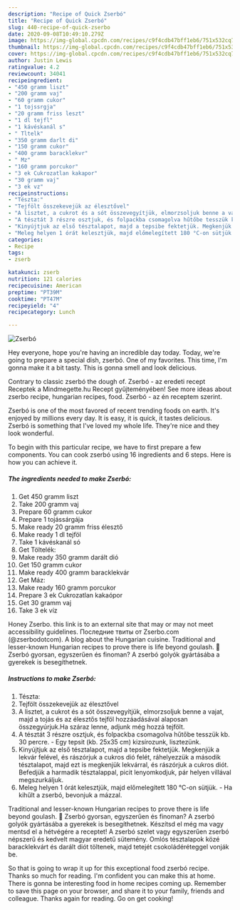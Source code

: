 ```yaml
---
description: "Recipe of Quick Zserbó"
title: "Recipe of Quick Zserbó"
slug: 440-recipe-of-quick-zserbo
date: 2020-09-08T10:49:10.279Z
image: https://img-global.cpcdn.com/recipes/c9f4cdb47bff1eb6/751x532cq70/zserbo-recept-foto.jpg
thumbnail: https://img-global.cpcdn.com/recipes/c9f4cdb47bff1eb6/751x532cq70/zserbo-recept-foto.jpg
cover: https://img-global.cpcdn.com/recipes/c9f4cdb47bff1eb6/751x532cq70/zserbo-recept-foto.jpg
author: Justin Lewis
ratingvalue: 4.2
reviewcount: 34041
recipeingredient:
- "450 gramm liszt"
- "200 gramm vaj"
- "60 gramm cukor"
- "1 tojssrgja"
- "20 gramm friss leszt"
- "1 dl tejfl"
- "1 kávéskanál s"
- " Tltelk"
- "350 gramm darlt di"
- "150 gramm cukor"
- "400 gramm baracklekvr"
- " Mz"
- "160 gramm porcukor"
- "3 ek Cukrozatlan kakapor"
- "30 gramm vaj"
- "3 ek vz"
recipeinstructions:
- "Tészta:"
- "Tejfölt összekevejük az élesztővel"
- "A lisztet, a cukrot és a sót összevegyítjük, elmorzsoljuk benne a vajat, majd a tojás és az élesztős tejföl hozzáadásával alaposan összegyúrjuk.Ha száraz lenne, adjunk még hozzá tejfölt."
- "A tésztát 3 részre osztjuk, és folpackba csomagolva hűtőbe tesszük kb. 30 percre. Egy tepsit (kb. 25x35 cm) kizsírozunk, lisztezünk."
- "Kinyújtjuk az első tésztalapot, majd a tepsibe fektetjük. Megkenjük a lekvár felével, és rászórjuk a cukros dió felét, ráhelyezzük a második tésztalapot, majd ezt is megkenjük lekvárral, és rászórjuk a cukros diót. Befedjük a harmadik tésztalappal, picit lenyomkodjuk, pár helyen villával megszurkáljuk."
- "Meleg helyen 1 órát kelesztjük, majd előmelegített 180 °C-on sütjük. Ha kihűlt a zserbó, bevonjuk a mázzal."
categories:
- Recipe
tags:
- zserb

katakunci: zserb 
nutrition: 121 calories
recipecuisine: American
preptime: "PT39M"
cooktime: "PT47M"
recipeyield: "4"
recipecategory: Lunch

---
```



![Zserbó](https://img-global.cpcdn.com/recipes/c9f4cdb47bff1eb6/751x532cq70/zserbo-recept-foto.jpg)

Hey everyone, hope you're having an incredible day today. Today, we're going to prepare a special dish, zserbó. One of my favorites. This time, I'm gonna make it a bit tasty. This is gonna smell and look delicious.

Contrary to classic zserbó the dough of. Zserbó - az eredeti recept Receptek a Mindmegette.hu Recept gyűjteményében! See more ideas about zserbo recipe, hungarian recipes, food. Zserbó - az én receptem szerint.

Zserbó is one of the most favored of recent trending foods on earth. It's enjoyed by millions every day. It is easy, it is quick, it tastes delicious. Zserbó is something that I've loved my whole life. They're nice and they look wonderful.


To begin with this particular recipe, we have to first prepare a few components. You can cook zserbó using 16 ingredients and 6 steps. Here is how you can achieve it.

<!--inarticleads1-->

##### The ingredients needed to make Zserbó:

1. Get 450 gramm liszt
1. Take 200 gramm vaj
1. Prepare 60 gramm cukor
1. Prepare 1 tojássárgája
1. Make ready 20 gramm friss élesztő
1. Make ready 1 dl tejföl
1. Take 1 kávéskanál só
1. Get  Töltelék:
1. Make ready 350 gramm darált dió
1. Get 150 gramm cukor
1. Make ready 400 gramm baracklekvár
1. Get  Máz:
1. Make ready 160 gramm porcukor
1. Prepare 3 ek Cukrozatlan kakaópor
1. Get 30 gramm vaj
1. Take 3 ek víz


Honey Zserbo. this link is to an external site that may or may not meet accessibility guidelines. Последние твиты от Zserbo.com (@zserbodotcom). A blog about the Hungarian cuisine. Traditional and lesser-known Hungarian recipes to prove there is life beyond goulash. 🤤 Zserbó gyorsan, egyszerűen és finoman? A zserbó golyók gyártásába a gyerekek is besegíthetnek. 

<!--inarticleads2-->

##### Instructions to make Zserbó:

1. Tészta:
1. Tejfölt összekevejük az élesztővel
1. A lisztet, a cukrot és a sót összevegyítjük, elmorzsoljuk benne a vajat, majd a tojás és az élesztős tejföl hozzáadásával alaposan összegyúrjuk.Ha száraz lenne, adjunk még hozzá tejfölt.
1. A tésztát 3 részre osztjuk, és folpackba csomagolva hűtőbe tesszük kb. 30 percre. - Egy tepsit (kb. 25x35 cm) kizsírozunk, lisztezünk.
1. Kinyújtjuk az első tésztalapot, majd a tepsibe fektetjük. Megkenjük a lekvár felével, és rászórjuk a cukros dió felét, ráhelyezzük a második tésztalapot, majd ezt is megkenjük lekvárral, és rászórjuk a cukros diót. Befedjük a harmadik tésztalappal, picit lenyomkodjuk, pár helyen villával megszurkáljuk.
1. Meleg helyen 1 órát kelesztjük, majd előmelegített 180 °C-on sütjük. - Ha kihűlt a zserbó, bevonjuk a mázzal.


Traditional and lesser-known Hungarian recipes to prove there is life beyond goulash. 🤤 Zserbó gyorsan, egyszerűen és finoman? A zserbó golyók gyártásába a gyerekek is besegíthetnek. Készítsd el még ma vagy mentsd el a hétvégére a receptet! A zserbó szelet vagy egyszerűen zserbó népszerű és kedvelt magyar eredetű sütemény. Omlós tésztalapok közé baracklekvárt és darált diót töltenek, majd tetejét csokoládéréteggel vonják be. 

So that is going to wrap it up for this exceptional food zserbó recipe. Thanks so much for reading. I'm confident you can make this at home. There is gonna be interesting food in home recipes coming up. Remember to save this page on your browser, and share it to your family, friends and colleague. Thanks again for reading. Go on get cooking!
